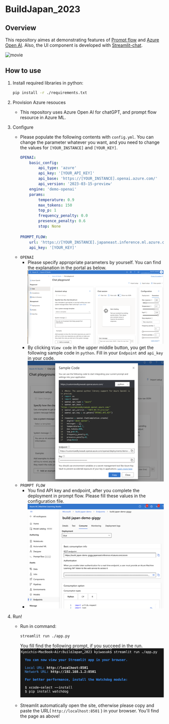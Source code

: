 # BuildJapan_2023

## Overview
This repository aimes at demonstrating features of [Prompt flow](https://techcommunity.microsoft.com/t5/ai-machine-learning-blog/harness-the-power-of-large-language-models-with-azure-machine/ba-p/3828459) and [Azure Open AI](https://learn.microsoft.com/en-us/azure/cognitive-services/openai/overview).
Also, the UI component is developed with [Streamlit-chat](https://pypi.org/project/streamlit-chat/).

![movie](./docs/movie.gif)


## How to use

1. Install required libraries in python:
    ```sh
    pip install -r ./requirements.txt
    ```
2. Provision Azure resouces
    - This repository uses Azure Open AI for chatGPT, and prompt flow resource in Azure ML.

3. Configure
    - Please populate the following contents with `config.yml`. You can change the parameter whatever you want, and you need to change the values for `[YOUR_INSTANCE]` and `[YOUR_KEY]`.
        ```config.yml
        OPENAI:
            basic_config:
                api_type: 'azure'
                api_key: '[YOUR_API_KEY]'
                api_base: 'https://[YOUR_INSTANCE].openai.azure.com/'
                api_version: '2023-03-15-preview'
            engine: 'demo-openai'
            params: 
                temperature: 0.9
                max_tokens: 150
                top_p: 1
                frequency_penalty: 0.0
                presence_penalty: 0.6
                stop: None

        PROMPT_FLOW:
            url: 'https://[YOUR_INSTANCE].japaneast.inference.ml.azure.com/score'
            api_key: '[YOUR_KEY]'
        ```
    - `OPENAI` 
        - Please specify appropriate parameters by yourself. You can find the explanation in the portal as below.
         ![aiueo](./docs/chatGPT01.png)
        - By clicking `View code` in the upper middle button, you get the following sample code in `python`. Fill in your `Endpoint` and `api_key` in your code.
         ![api key, endpoint](./docs/chatGPT02.png)
    - `PROMPT FLOW`
        - You find API key and endpoint, after you complete the deployment in prompt flow. Please fill these values in the configuration file.
        - ![api key, endpoint](./docs/promptFlow01.png)

4. Run!
    - Run in command:
        ```sh
        streamlit run ./app.py 
        ```
        You fill find the following prompt, if you succeed in the run.
        ![prompt](./docs/prompts.png)

    - Streamlit automatically open the site, otherwise please copy and paste the URL( `http://localhost:8501` ) in your browser. You'll find the page as above!

